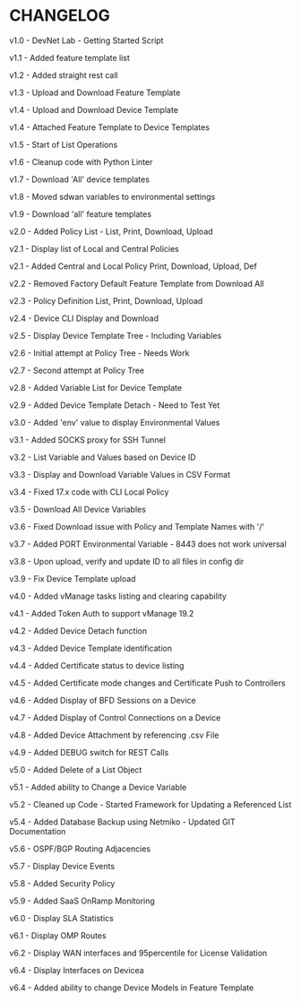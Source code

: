 # CHANGELOG

v1.0 - DevNet Lab - Getting Started Script

v1.1 - Added feature template list

v1.2 - Added straight rest call

v1.3 - Upload and Download Feature Template

v1.4 - Upload and Download Device Template

v1.4 - Attached Feature Template to Device Templates

v1.5 - Start of List Operations

v1.6 - Cleanup code with Python Linter

v1.7 - Download 'All' device templates

v1.8 - Moved sdwan variables to environmental settings

v1.9 - Download 'all' feature templates

v2.0 - Added Policy List - List, Print, Download, Upload

v2.1 - Display list of Local and Central Policies

v2.1 - Added Central and Local Policy Print, Download, Upload, Def

v2.2 - Removed Factory Default Feature Template from Download All

v2.3 - Policy Definition List, Print, Download, Upload

v2.4 - Device CLI Display and Download

v2.5 - Display Device Template Tree - Including Variables

v2.6 - Initial attempt at Policy Tree - Needs Work

v2.7 - Second attempt at Policy Tree

v2.8 - Added Variable List for Device Template

v2.9 - Added Device Template Detach - Need to Test Yet

v3.0 - Added 'env' value to display Environmental Values

v3.1 - Added SOCKS proxy for SSH Tunnel

v3.2 - List Variable and Values based on Device ID

v3.3 - Display and Download Variable Values in CSV Format

v3.4 - Fixed 17.x code with CLI Local Policy

v3.5 - Download All Device Variables

v3.6 - Fixed Download issue with Policy and Template Names with '/'

v3.7 - Added PORT Environmental Variable - 8443 does not work universal

v3.8 - Upon upload, verify and update ID to all files in config dir

v3.9 - Fix Device Template upload

v4.0 - Added vManage tasks listing and clearing capability

v4.1 - Added Token Auth to support vManage 19.2

v4.2 - Added Device Detach function

v4.3 - Added Device Template identification

v4.4 - Added Certificate status to device listing

v4.5 - Added Certificate mode changes and Certificate Push to Controllers

v4.6 - Added Display of BFD Sessions on a Device

v4.7 - Added Display of Control Connections on a Device

v4.8 - Added Device Attachment by referencing .csv File

v4.9 - Added DEBUG switch for REST Calls

v5.0 - Added Delete of a List Object

v5.1 - Added ability to Change a Device Variable

v5.2 - Cleaned up Code - Started Framework for Updating a Referenced List

v5.4 - Added Database Backup using Netmiko - Updated GIT Documentation

v5.6 - OSPF/BGP Routing Adjacencies

v5.7 - Display Device Events

v5.8 - Added Security Policy

v5.9 - Added SaaS OnRamp Monitoring

v6.0 - Display SLA Statistics

v6.1 - Display OMP Routes

v6.2 - Display WAN interfaces and 95percentile for License Validation

v6.4 - Display Interfaces on Devicea

v6.4 - Added ability to change Device Models in Feature Template
